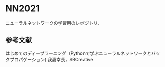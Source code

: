 # NN2021

ニューラルネットワークの学習用のレポジトリ．

## 参考文献
はじめてのディープラーニング（Pythonで学ぶニューラルネットワークとバックプロパゲーション)
我妻幸長，SBCreative
